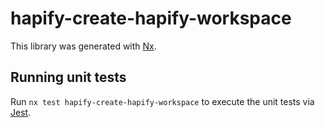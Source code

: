 # hapify-create-hapify-workspace

This library was generated with [Nx](https://nx.dev).

## Running unit tests

Run `nx test hapify-create-hapify-workspace` to execute the unit tests via
[Jest](https://jestjs.io).
